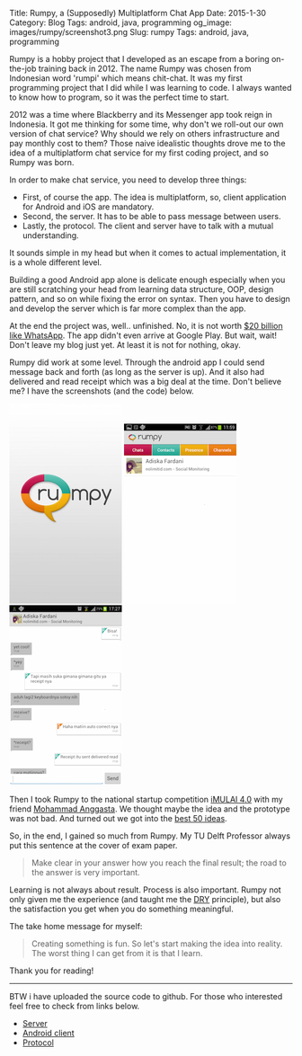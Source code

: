 Title: Rumpy, a (Supposedly) Multiplatform Chat App
Date: 2015-1-30
Category: Blog
Tags: android, java, programming
og_image: images/rumpy/screenshot3.png
Slug: rumpy
Tags: android, java, programming


Rumpy is a hobby project that I developed as an escape from a boring on-the-job training back in 2012. The name Rumpy was chosen from Indonesian word 'rumpi' which means chit-chat. It was my first programming project that I did while I was learning to code. I always wanted to know how to program, so it was the perfect time to start. 

2012 was a time where Blackberry and its Messenger app took reign in Indonesia. It got me thinking for some time, why don't we roll-out our own version of chat service? Why should we rely on others infrastructure and pay monthly cost to them? Those naive idealistic thoughts drove me to the idea of a multiplatform chat service for my first coding project, and so Rumpy was born.

In order to make chat service, you need to develop three things:

* First, of course the app. The idea is multiplatform, so, client application for Android and iOS are mandatory.
* Second, the server. It has to be able to pass message between users.
* Lastly, the protocol. The client and server have to talk with a mutual understanding.

It sounds simple in my head but when it comes to actual implementation, it is a whole different level. 

Building a good Android app alone is delicate enough especially when you are still scratching your head from learning data structure, OOP, design pattern, and so on while fixing the error on syntax. Then you have to design and develop the server which is far more complex than the app. 

At the end the project was, well.. unfinished. No, it is not worth [$20 billion like WhatsApp](http://time.com/3477028/facebook-whatsapp-19-billion-dollar-deal/). The app didn't even arrive at Google Play. But wait, wait! Don't leave my blog just yet. At least it is not for nothing, okay.

Rumpy did work at some level. Through the android app I could send message back and forth (as long as the server is up). And it also had delivered and read receipt which was a big deal at the time. Don't believe me? I have the screenshots (and the code) below.

![](/images/rumpy/splash.jpg)
![](/images/rumpy/screenshot2.png)
![](/images/rumpy/screenshot3.png)

Then I took Rumpy to the national startup competition [iMULAI 4.0](https://www.techinasia.com/imulai-4-jakarta/) with my friend [Mohammad Anggasta](http://www.twitter.com/stanggasta). We thought maybe the idea and the prototype was not bad. And turned out we got into the [best 50 ideas](https://twitter.com/IMULAI/status/205503584291397634). 

So, in the end, I gained so much from Rumpy. My TU Delft Professor always put this sentence at the cover of exam paper.
> Make clear in your answer how you reach the final result; the road to the answer is very important.

Learning is not always about result. Process is also important. Rumpy not only given me the experience (and taught me the [DRY](http://en.wikipedia.org/wiki/Don%27t_repeat_yourself) principle), but also the satisfaction you get when you do something meaningful.

The take home message for myself: 
>Creating something is fun. So let's start making the idea into reality. The worst thing I can get from it is that I learn.

Thank you for reading!

----------
BTW i have uploaded the source code to github. For those who interested feel free to check from links below.

* [Server](https://github.com/bagasabisena/RumpyServerWS)
* [Android client](https://github.com/bagasabisena/RumpyClient)
* [Protocol](https://github.com/bagasabisena/Stanza)
